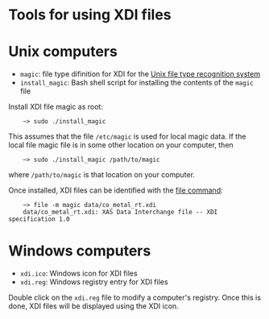Tools for using XDI files
=========================

# Unix computers

 * `magic`: file type difinition for XDI for the [Unix file type recognition system](http://en.wikipedia.org/wiki/File_%28command%29)
 * `install_magic`: Bash shell script for installing the contents of the `magic` file


Install XDI file magic as root:

        ~> sudo ./install_magic

This assumes that the file `/etc/magic` is used for local magic data.
If the local file magic file is in some other location on your
computer, then

        ~> sudo ./install_magic /path/to/magic

where `/path/to/magic` is that location on your computer.

Once installed, XDI files can be identified with the [file command](http://en.wikipedia.org/wiki/File_%28command%29):

	    ~> file -m magic data/co_metal_rt.xdi 
		data/co_metal_rt.xdi: XAS Data Interchange file -- XDI specification 1.0

# Windows computers

 * `xdi.ico`: Windows icon for XDI files
 * `xdi.reg`: Windows registry entry for XDI files

Double click on the `xdi.reg` file to modify a computer's registry.
Once this is done, XDI files will be displayed using the XDI icon.
